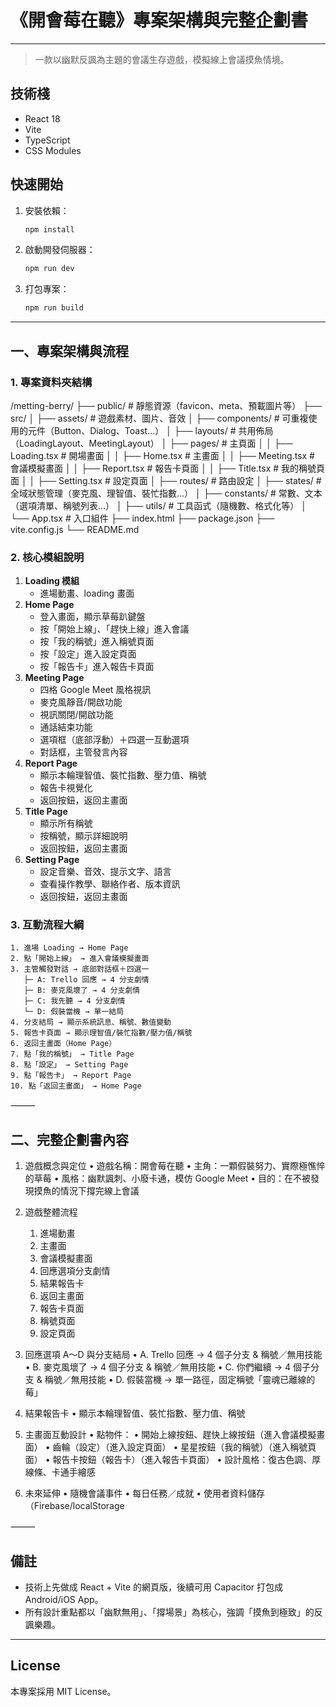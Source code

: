 # 《開會莓在聽》專案架構與完整企劃書

---

> 一款以幽默反諷為主題的會議生存遊戲，模擬線上會議摸魚情境。

## 技術棧
- React 18
- Vite
- TypeScript
- CSS Modules

## 快速開始
1. 安裝依賴：
   ```bash
   npm install
   ```
2. 啟動開發伺服器：
   ```bash
   npm run dev
   ```
3. 打包專案：
   ```bash
   npm run build
   ```

---

## 一、專案架構與流程

### 1. 專案資料夾結構

/metting-berry/
├── public/                  # 靜態資源（favicon、meta、預載圖片等）
├── src/
│   ├── assets/              # 遊戲素材、圖片、音效
│   ├── components/          # 可重複使用的元件（Button、Dialog、Toast…）
│   ├── layouts/             # 共用佈局（LoadingLayout、MeetingLayout）
│   ├── pages/               # 主頁面
│   │   ├── Loading.tsx      # 開場畫面
│   │   ├── Home.tsx         # 主畫面
│   │   ├── Meeting.tsx      # 會議模擬畫面
│   │   ├── Report.tsx       # 報告卡頁面
│   │   ├── Title.tsx        # 我的稱號頁面
│   │   ├── Setting.tsx      # 設定頁面
│   ├── routes/              # 路由設定
│   ├── states/              # 全域狀態管理（麥克風、理智值、裝忙指數…）
│   ├── constants/           # 常數、文本（選項清單、稱號列表…）
│   ├── utils/               # 工具函式（隨機數、格式化等）
│   └── App.tsx              # 入口組件
├── index.html
├── package.json
├── vite.config.js
└── README.md

### 2. 核心模組說明
1. **Loading 模組**  
   - 進場動畫、loading 畫面  
2. **Home Page**
   - 登入畫面，顯示草莓趴鍵盤
   - 按「開始上線」、「趕快上線」進入會議
   - 按「我的稱號」進入稱號頁面
   - 按「設定」進入設定頁面
   - 按「報告卡」進入報告卡頁面  
3. **Meeting Page**
   - 四格 Google Meet 風格視訊
   - 麥克風靜音/開啟功能
   - 視訊關閉/開啟功能
   - 通話結束功能
   - 選項框（底部浮動）＋四選一互動選項
   - 對話框，主管發言內容
4. **Report Page**
   - 顯示本輪理智值、裝忙指數、壓力值、稱號  
   - 報告卡視覺化
   - 返回按鈕，返回主畫面
5. **Title Page**
   - 顯示所有稱號
   - 按稱號，顯示詳細說明
   - 返回按鈕，返回主畫面
6. **Setting Page**
   - 設定音樂、音效、提示文字、語言
   - 查看操作教學、聯絡作者、版本資訊
   - 返回按鈕，返回主畫面

### 3. 互動流程大綱
```plaintext
1. 進場 Loading → Home Page
2. 點「開始上線」 → 進入會議模擬畫面
3. 主管觸發對話 → 底部對話框＋四選一  
   ├─ A: Trello 回應 → 4 分支劇情
   ├─ B: 麥克風壞了 → 4 分支劇情 
   ├─ C: 我先聽 → 4 分支劇情
   └─ D: 假裝當機 → 單一結局
4. 分支結局 → 顯示系統訊息、稱號、數值變動
5. 報告卡頁面 → 顯示理智值/裝忙指數/壓力值/稱號
6. 返回主畫面（Home Page）
7. 點「我的稱號」 → Title Page
8. 點「設定」 → Setting Page
9. 點「報告卡」 → Report Page
10. 點「返回主畫面」 → Home Page
```

⸻

## 二、完整企劃書內容

1. 遊戲概念與定位
	• 遊戲名稱：開會莓在聽
	• 主角：一顆假裝努力、實際極憔悴的草莓
	• 風格：幽默諷刺、小廢卡通，模仿 Google Meet
	• 目的：在不被發現摸魚的情況下撐完線上會議

2. 遊戲整體流程
	1. 進場動畫
	2. 主畫面
	3. 會議模擬畫面
	4. 回應選項分支劇情
	5. 結果報告卡
	6. 返回主畫面
	7. 報告卡頁面
	8. 稱號頁面
	9. 設定頁面

3. 回應選項 A～D 與分支結局
	• A. Trello 回應 → 4 個子分支 & 稱號／無用技能
	• B. 麥克風壞了 → 4 個子分支 & 稱號／無用技能
	• C. 你們繼續 → 4 個子分支 & 稱號／無用技能
	• D. 假裝當機 → 單一路徑，固定稱號「靈魂已離線的莓」

4. 結果報告卡
	• 顯示本輪理智值、裝忙指數、壓力值、稱號

5. 主畫面互動設計
	• 點物件：
		• 開始上線按鈕、趕快上線按鈕（進入會議模擬畫面）
		• 齒輪（設定）（進入設定頁面）
		• 星星按鈕（我的稱號）（進入稱號頁面）
		• 報告卡按鈕（報告卡）（進入報告卡頁面）
	• 設計風格：復古色調、厚線條、卡通手繪感

6. 未來延伸
	• 隨機會議事件
	• 每日任務／成就
	• 使用者資料儲存（Firebase/localStorage

⸻

## 備註
- 技術上先做成 React + Vite 的網頁版，後續可用 Capacitor 打包成 Android/iOS App。
- 所有設計重點都以「幽默無用」、「撐場景」為核心，強調「摸魚到極致」的反諷樂趣。

---

## License

本專案採用 MIT License。